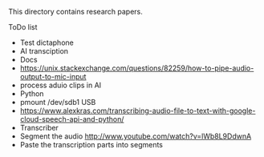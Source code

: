 This directory contains research papers.

ToDo list
 - Test dictaphone
 - AI transciption 
  - Docs
   - https://unix.stackexchange.com/questions/82259/how-to-pipe-audio-output-to-mic-input
   - process aduio clips in AI
  - Python
   - pmount /dev/sdb1 USB
   - https://www.alexkras.com/transcribing-audio-file-to-text-with-google-cloud-speech-api-and-python/
  - Transcriber
   - Segment the audio http://www.youtube.com/watch?v=lWb8L9DdwnA
   - Paste the transcription parts into segments
  
 
 


